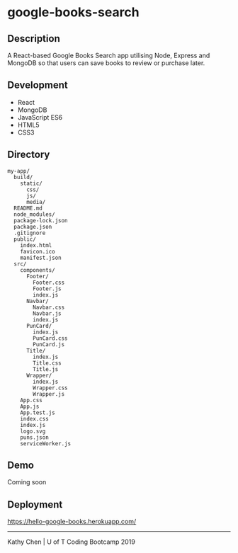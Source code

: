 # google-books-search

## Description
A React-based Google Books Search app utilising Node, Express and MongoDB so that users can save books to review or purchase later.

## Development
* React
* MongoDB
* JavaScript ES6
* HTML5
* CSS3

## Directory
    my-app/
      build/
        static/
          css/
          js/
          media/
      README.md
      node_modules/
      package-lock.json
      package.json
      .gitignore
      public/
        index.html
        favicon.ico
        manifest.json
      src/
        components/
          Footer/
            Footer.css
            Footer.js
            index.js
          Navbar/
            Navbar.css
            Navbar.js
            index.js
          PunCard/
            index.js
            PunCard.css
            PunCard.js
          Title/
            index.js
            Title.css
            Title.js
          Wrapper/
            index.js
            Wrapper.css
            Wrapper.js
        App.css
        App.js
        App.test.js
        index.css
        index.js
        logo.svg
        puns.json
        serviceWorker.js

## Demo
Coming soon

## Deployment
https://hello-google-books.herokuapp.com/


<hr>

Kathy Chen | U of T Coding Bootcamp 2019
